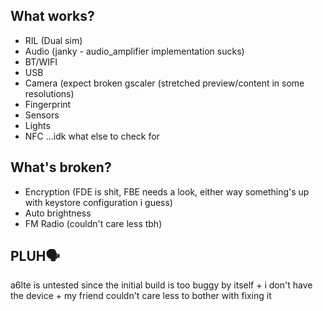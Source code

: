 ## What works?

- RIL (Dual sim)
- Audio (janky - audio_amplifier implementation sucks)
- BT/WIFI
- USB
- Camera (expect broken gscaler (stretched preview/content in some resolutions)
- Fingerprint
- Sensors
- Lights
- NFC
...idk what else to check for

## What's broken?

- Encryption (FDE is shit, FBE needs a look, either way something's up with keystore configuration i guess)
- Auto brightness
- FM Radio (couldn't care less tbh)

## PLUH🗣

a6lte is untested since the initial build is too buggy by itself + i don't have the device + my friend couldn't care less to bother with fixing it
